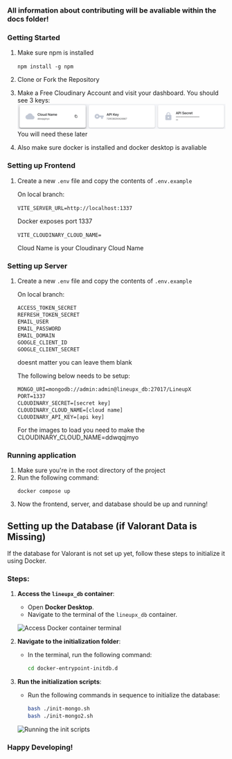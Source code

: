 ### All information about contributing will be avaliable within the docs folder!

### Getting Started

1) Make sure npm is installed

    ```npm install -g npm```
2) Clone or Fork the Repository

3) Make a Free Cloudinary Account and visit your dashboard. You should see 3 keys:
    <img src="./assets/CLOUDINARY.png" />
    You will need these later
4) Also make sure docker is installed and docker desktop is avaliable

### Setting up Frontend
1) Create a new ```.env``` file and copy the contents of ```.env.example```

    On local branch:
    
    ``` VITE_SERVER_URL=http://localhost:1337 ```
    
    Docker exposes port 1337

    ```VITE_CLOUDINARY_CLOUD_NAME=```

    Cloud Name is your Cloudinary Cloud Name

### Setting up Server
1) Create a new ```.env``` file and copy the contents of ```.env.example```

    On local branch:
    
    ```
    ACCESS_TOKEN_SECRET
    REFRESH_TOKEN_SECRET
    EMAIL_USER
    EMAIL_PASSWORD
    EMAIL_DOMAIN
    GOOGLE_CLIENT_ID
    GOOGLE_CLIENT_SECRET
    ``` 
    doesnt matter you can leave them blank

    The following below needs to be setup:
    ```
    MONGO_URI=mongodb://admin:admin@lineupx_db:27017/LineupX
    PORT=1337
    CLOUDINARY_SECRET=[secret key]
    CLOUDINARY_CLOUD_NAME=[cloud name]
    CLOUDINARY_API_KEY=[api key]
    ```
    For the images to load you need to make the CLOUDINARY_CLOUD_NAME=ddwqqjmyo




### Running application
1) Make sure you're in the root directory of the project
2) Run the following command:
    ```
    docker compose up
    ```
3) Now the frontend, server, and database should be up and running!

## Setting up the Database (if Valorant Data is Missing)

If the database for Valorant is not set up yet, follow these steps to initialize it using Docker.

### Steps:
1. **Access the `lineupx_db` container**:
   - Open **Docker Desktop**.
   - Navigate to the terminal of the `lineupx_db` container.

   ![Access Docker container terminal](https://github.com/user-attachments/assets/602ff5ab-e604-4631-9964-b8589ce8564d)

2. **Navigate to the initialization folder**:
   - In the terminal, run the following command:
     ```bash
     cd docker-entrypoint-initdb.d
     ```

3. **Run the initialization scripts**:
   - Run the following commands in sequence to initialize the database:
     ```bash
     bash ./init-mongo.sh
     bash ./init-mongo2.sh
     ```

   ![Running the init scripts](https://github.com/user-attachments/assets/8f45612a-d893-49a5-9340-5f696ba1dda7)

### Happy Developing!

    
